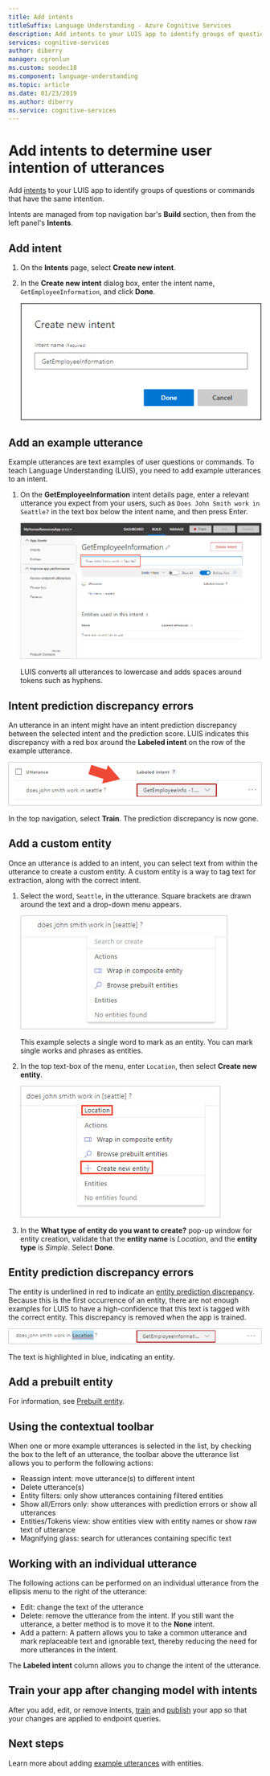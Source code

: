 ```yaml
---
title: Add intents
titleSuffix: Language Understanding - Azure Cognitive Services
description: Add intents to your LUIS app to identify groups of questions or commands that have the same intentions. 
services: cognitive-services
author: diberry
manager: cgronlun
ms.custom: seodec18
ms.component: language-understanding
ms.topic: article
ms.date: 01/23/2019
ms.author: diberry
ms.service: cognitive-services
---
```


# Add intents to determine user intention of utterances

Add [intents](luis-concept-intent.md) to your LUIS app to identify groups of questions or commands that have the same intention. 

Intents are managed from top navigation bar's **Build** section, then from the left panel's **Intents**. 

## Add intent

1. On the **Intents** page, select **Create new intent**.

1. In the **Create new intent** dialog box, enter the intent name, `GetEmployeeInformation`, and click **Done**.

    ![Add Intent](./media/luis-how-to-add-intents/Addintent-dialogbox.png)

## Add an example utterance

Example utterances are text examples of user questions or commands. To teach Language Understanding (LUIS), you need to add example utterances to an intent.

1. On the **GetEmployeeInformation** intent details page, enter a relevant utterance you expect from your users, such as `Does John Smith work in Seattle?` in the text box below the intent name, and then press Enter.
 
    ![Screenshot of Intents details page, with utterance highlighted](./media/luis-how-to-add-intents/add-new-utterance-to-intent.png) 

    LUIS converts all utterances to lowercase and adds spaces around tokens such as hyphens.

## Intent prediction discrepancy errors 

An utterance in an intent might have an intent prediction discrepancy between the selected intent and the prediction score. LUIS indicates this discrepancy with a red box around the **Labeled intent** on the row of the example utterance. 

![Screenshot of Intents details page, with utterance prediction discrepancy errors](./media/luis-how-to-add-intents/prediction-discrepancy-intent.png) 

In the top navigation, select **Train**. The prediction discrepancy is now gone.

## Add a custom entity

Once an utterance is added to an intent, you can select text from within the utterance to create a custom entity. A custom entity is a way to tag text for extraction, along with the correct intent. 

1. Select the word, `Seattle`, in the utterance. Square brackets are drawn around the text and a drop-down menu appears. 

    ![Screenshot of Intents details page, creating custom entity](./media/luis-how-to-add-intents/create-custom-entity.png) 

    This example selects a single word to mark as an entity. You can mark single works and phrases as entities.

1. In the top text-box of the menu, enter `Location`, then select **Create new entity**. 

    ![Screenshot of Intents details page, creating custom entity name](./media/luis-how-to-add-intents/create-custom-entity-name.png) 

1. In the **What type of entity do you want to create?** pop-up window for entity creation, validate that the **entity name** is _Location_, and the **entity type** is _Simple_. Select **Done**.

## Entity prediction discrepancy errors 

The entity is underlined in red to indicate an [entity prediction discrepancy](luis-how-to-add-example-utterances.md#entity-status-predictions). Because this is the first occurrence of an entity, there are not enough examples for LUIS to have a high-confidence that this text is tagged with the correct entity. This discrepancy is removed when the app is trained. 

![Screenshot of Intents details page, custom entity name highlighted in blue](./media/luis-how-to-add-intents/create-custom-entity-name-blue-highlight.png) 

The text is highlighted in blue, indicating an entity.  

## Add a prebuilt entity

For information, see [Prebuilt entity](luis-how-to-add-entities.md#add-prebuilt-entity).

## Using the contextual toolbar

When one or more example utterances is selected in the list, by checking the box to the left of an utterance, the toolbar above the utterance list allows you to perform the following actions:

* Reassign intent: move utterance(s) to different intent
* Delete utterance(s)
* Entity filters: only show utterances containing filtered entities
* Show all/Errors only: show utterances with prediction errors or show all utterances
* Entities/Tokens view: show entities view with entity names or show raw text of utterance
* Magnifying glass: search for utterances containing specific text

## Working with an individual utterance

The following actions can be performed on an individual utterance from the ellipsis menu to the right of the utterance:

* Edit: change the text of the utterance
* Delete: remove the utterance from the intent. If you still want the utterance, a better method is to move it to the **None** intent. 
* Add a pattern: A pattern allows you to take a common utterance and mark replaceable text and ignorable text, thereby reducing the need for more utterances in the intent. 

The **Labeled intent** column allows you to change the intent of the utterance.

## Train your app after changing model with intents

After you add, edit, or remove intents, [train](luis-how-to-train.md) and [publish](luis-how-to-publish-app.md) your app so that your changes are applied to endpoint queries. 

## Next steps

Learn more about adding [example utterances](luis-how-to-add-example-utterances.md) with entities. 
